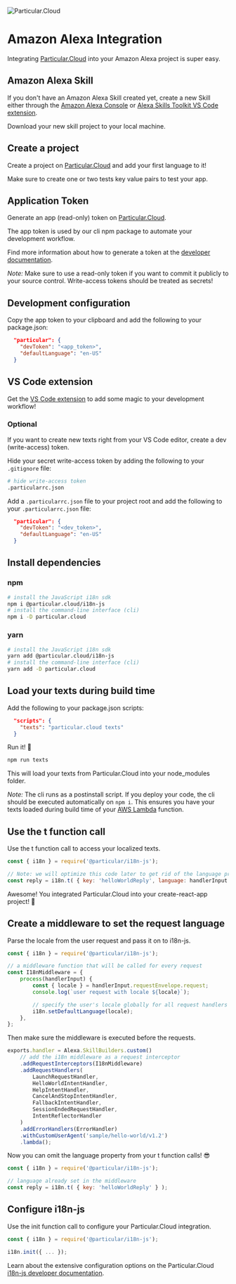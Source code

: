 ![Particular.Cloud](https://s3-us-west-1.amazonaws.com/particular.cloud/logo.png)

# Amazon Alexa Integration

Integrating [Particular.Cloud](https://particular.cloud/) into your Amazon Alexa project is super easy. 

## Amazon Alexa Skill

If you don't have an Amazon Alexa Skill created yet, create a new Skill either through the [Amazon Alexa Console](https://developer.amazon.com/en-US/alexa) or [Alexa Skills Toolkit VS Code extension](https://marketplace.visualstudio.com/items?itemName=ask-toolkit.alexa-skills-kit-toolkit).

Download your new skill project to your local machine.

## Create a project

Create a project on [Particular.Cloud](https://particular.cloud/) and add your first language to it!

Make sure to create one or two tests key value pairs to test your app.

## Application Token

Generate an app (read-only) token on [Particular.Cloud](https://particular.cloud/). 

The app token is used by our cli npm package to automate your development workflow.

Find more information about how to generate a token at the [developer documentation](https://particular.cloud/documentation/developers).

*Note:* Make sure to use a read-only token if you want to commit it publicly to your source control. Write-access tokens should be treated as secrets!

## Development configuration

Copy the app token to your clipboard and add the following to your package.json:

```json
  "particular": {
    "devToken": "<app_token>",
    "defaultLanguage": "en-US"
  }
```

## VS Code extension

Get the [VS Code extension](https://marketplace.visualstudio.com/items?itemName=particular-cloud.particular-cloud) to add some magic to your development workflow!

### Optional

If you want to create new texts right from your VS Code editor, create a dev (write-access) token. 

Hide your secret write-access token by adding the following to your `.gitignore` file:

```bash
# hide write-access token
.particularrc.json
```

Add a `.particularrc.json` file to your project root and add the following to your `.particularrc.json` file:

```json
  "particular": {
    "devToken": "<dev_token>",
    "defaultLanguage": "en-US"
  }
```

## Install dependencies

### npm

```bash
# install the JavaScript i18n sdk
npm i @particular.cloud/i18n-js
# install the command-line interface (cli)
npm i -D particular.cloud
```

### yarn

```bash
# install the JavaScript i18n sdk
yarn add @particular.cloud/i18n-js
# install the command-line interface (cli)
yarn add -D particular.cloud
```

## Load your texts during build time

Add the following to your package.json scripts:

```json
  "scripts": {
    "texts": "particular.cloud texts"
  }
```

Run it! 🚀

```bash
npm run texts
```

This will load your texts from Particular.Cloud into your node_modules folder.

*Note:* The cli runs as a postinstall script. If you deploy your code, the cli should be executed automatically on `npm i`. This ensures you have your texts loaded during build time of your [AWS Lambda](https://aws.amazon.com/lambda/) function.

## Use the t function call

Use the t function call to access your localized texts.

```js
const { i18n } = require('@particular/i18n-js');

// Note: we will optimize this code later to get rid of the language property
const reply = i18n.t( { key: 'helloWorldReply', language: handlerInput.requestEnvelope.request.locale } );
```

Awesome! You integrated Particular.Cloud into your create-react-app project! 🎉

## Create a middleware to set the request language

Parse the locale from the user request and pass it on to i18n-js.

```js
const { i18n } = require('@particular/i18n-js');

// a middleware function that will be called for every request
const I18nMiddleware = {
    process(handlerInput) {
        const { locale } = handlerInput.requestEnvelope.request;
        console.log(`user request with locale ${locale}`);

        // specify the user's locale globally for all request handlers
        i18n.setDefaultLanguage(locale);
    },
};
```

Then make sure the middleware is executed before the requests.

```js
exports.handler = Alexa.SkillBuilders.custom()
    // add the i18n middleware as a request interceptor
    .addRequestInterceptors(I18nMiddleware)
    .addRequestHandlers(
        LaunchRequestHandler,
        HelloWorldIntentHandler,
        HelpIntentHandler,
        CancelAndStopIntentHandler,
        FallbackIntentHandler,
        SessionEndedRequestHandler,
        IntentReflectorHandler
    )
    .addErrorHandlers(ErrorHandler)
    .withCustomUserAgent('sample/hello-world/v1.2')
    .lambda();
```

Now you can omit the language property from your t function calls! 😎

```js
const { i18n } = require('@particular/i18n-js');

// language already set in the middleware
const reply = i18n.t( { key: 'helloWorldReply' } );
```

## Configure i18n-js

Use the init function call to configure your Particular.Cloud integration.

```js
const { i18n } = require('@particular/i18n-js');

i18n.init({ ... });
```

Learn about the extensive configuration options on the Particular.Cloud [i18n-js developer documentation](https://particular.cloud/documentation/developers/js/init).